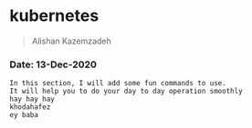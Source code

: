 # kubernetes
> Alishan Kazemzadeh
### Date: 13-Dec-2020

```
In this section, I will add some fun commands to use.
It will help you to do your day to day operation smoothly
hay hay hay
khodahafez
ey baba
```

